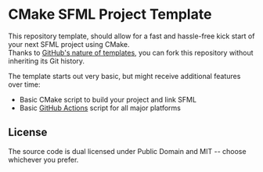 # CMake SFML Project Template

This repository template, should allow for a fast and hassle-free kick start of your next SFML project using CMake.  
Thanks to [GitHub's nature of templates](https://docs.github.com/en/repositories/creating-and-managing-repositories/creating-a-repository-from-a-template), you can fork this repository without inheriting its Git history.

The template starts out very basic, but might receive additional features over time:

- Basic CMake script to build your project and link SFML
- Basic [GitHub Actions](https://github.com/features/actions) script for all major platforms

## License

The source code is dual licensed under Public Domain and MIT -- choose whichever you prefer.

